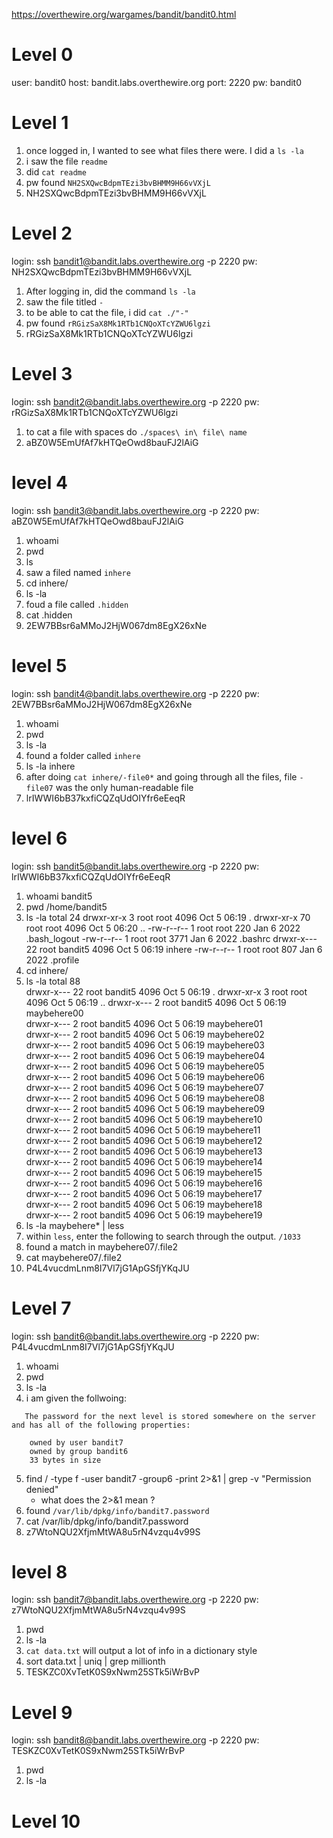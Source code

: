 https://overthewire.org/wargames/bandit/bandit0.html


# Level 0 
user: bandit0
host: bandit.labs.overthewire.org
port: 2220
pw: bandit0



# Level 1
1. once logged in, I wanted to see what files there were. I did a `ls -la`
2. i saw the file `readme`
3. did `cat readme`
4. pw found `NH2SXQwcBdpmTEzi3bvBHMM9H66vVXjL`
5. NH2SXQwcBdpmTEzi3bvBHMM9H66vVXjL



# Level 2
login: ssh bandit1@bandit.labs.overthewire.org -p 2220
pw: NH2SXQwcBdpmTEzi3bvBHMM9H66vVXjL

1. After logging in, did the command `ls -la`
2. saw the file titled `-`
3. to be able to cat the file, i did `cat ./"-"`
4. pw found `rRGizSaX8Mk1RTb1CNQoXTcYZWU6lgzi`
5. rRGizSaX8Mk1RTb1CNQoXTcYZWU6lgzi



# Level 3
login: ssh bandit2@bandit.labs.overthewire.org -p 2220
pw: rRGizSaX8Mk1RTb1CNQoXTcYZWU6lgzi

1. to cat a file with spaces do `./spaces\ in\ file\ name`
2. aBZ0W5EmUfAf7kHTQeOwd8bauFJ2lAiG



# level 4
login: ssh bandit3@bandit.labs.overthewire.org -p 2220
pw: aBZ0W5EmUfAf7kHTQeOwd8bauFJ2lAiG

1. whoami
2. pwd
3. ls
4. saw a filed named `inhere`
5. cd inhere/
6. ls -la
7. foud a file called `.hidden`
8. cat .hidden
9. 2EW7BBsr6aMMoJ2HjW067dm8EgX26xNe



# level 5
login: ssh bandit4@bandit.labs.overthewire.org -p 2220
pw: 2EW7BBsr6aMMoJ2HjW067dm8EgX26xNe


1. whoami
2. pwd
3. ls -la
4. found a folder called `inhere`
5. ls -la inhere
6. after doing `cat inhere/-file0*` and going through all the files, file `-file07` was the only human-readable file 
7. lrIWWI6bB37kxfiCQZqUdOIYfr6eEeqR



# level 6
login: ssh bandit5@bandit.labs.overthewire.org -p 2220
pw: lrIWWI6bB37kxfiCQZqUdOIYfr6eEeqR

1. whoami
    bandit5
2. pwd
    /home/bandit5
3. ls -la
    total 24
    drwxr-xr-x  3 root root    4096 Oct  5 06:19 .
    drwxr-xr-x 70 root root    4096 Oct  5 06:20 ..
    -rw-r--r--  1 root root     220 Jan  6  2022 .bash_logout
    -rw-r--r--  1 root root    3771 Jan  6  2022 .bashrc
    drwxr-x--- 22 root bandit5 4096 Oct  5 06:19 inhere
    -rw-r--r--  1 root root     807 Jan  6  2022 .profile
4. cd inhere/
5. ls -la
    total 88   
    drwxr-x--- 22 root bandit5 4096 Oct  5 06:19 . 
    drwxr-xr-x  3 root root    4096 Oct  5 06:19 ..
    drwxr-x---  2 root bandit5 4096 Oct  5 06:19 maybehere00   
    drwxr-x---  2 root bandit5 4096 Oct  5 06:19 maybehere01   
    drwxr-x---  2 root bandit5 4096 Oct  5 06:19 maybehere02   
    drwxr-x---  2 root bandit5 4096 Oct  5 06:19 maybehere03   
    drwxr-x---  2 root bandit5 4096 Oct  5 06:19 maybehere04   
    drwxr-x---  2 root bandit5 4096 Oct  5 06:19 maybehere05   
    drwxr-x---  2 root bandit5 4096 Oct  5 06:19 maybehere06   
    drwxr-x---  2 root bandit5 4096 Oct  5 06:19 maybehere07   
    drwxr-x---  2 root bandit5 4096 Oct  5 06:19 maybehere08   
    drwxr-x---  2 root bandit5 4096 Oct  5 06:19 maybehere09   
    drwxr-x---  2 root bandit5 4096 Oct  5 06:19 maybehere10   
    drwxr-x---  2 root bandit5 4096 Oct  5 06:19 maybehere11   
    drwxr-x---  2 root bandit5 4096 Oct  5 06:19 maybehere12   
    drwxr-x---  2 root bandit5 4096 Oct  5 06:19 maybehere13   
    drwxr-x---  2 root bandit5 4096 Oct  5 06:19 maybehere14   
    drwxr-x---  2 root bandit5 4096 Oct  5 06:19 maybehere15   
    drwxr-x---  2 root bandit5 4096 Oct  5 06:19 maybehere16   
    drwxr-x---  2 root bandit5 4096 Oct  5 06:19 maybehere17   
    drwxr-x---  2 root bandit5 4096 Oct  5 06:19 maybehere18   
    drwxr-x---  2 root bandit5 4096 Oct  5 06:19 maybehere19
6. ls -la maybehere* | less
7. within `less`, enter the following to search through the output. `/1033`
8. found a match in maybehere07/.file2
9. cat maybehere07/.file2
10. P4L4vucdmLnm8I7Vl7jG1ApGSfjYKqJU



# Level 7
login: ssh bandit6@bandit.labs.overthewire.org -p 2220
pw: P4L4vucdmLnm8I7Vl7jG1ApGSfjYKqJU

1. whoami
2. pwd
3. ls -la
4. i am given the follwoing:
```
   The password for the next level is stored somewhere on the server and has all of the following properties:

    owned by user bandit7
    owned by group bandit6
    33 bytes in size
```
5. find / -type f -user bandit7 -group6 -print 2>&1 | grep -v "Permission denied"
    - what does the 2>&1 mean ?
6. found `/var/lib/dpkg/info/bandit7.password`
7. cat /var/lib/dpkg/info/bandit7.password
8. z7WtoNQU2XfjmMtWA8u5rN4vzqu4v99S



# level 8
login: ssh bandit7@bandit.labs.overthewire.org -p 2220
pw: z7WtoNQU2XfjmMtWA8u5rN4vzqu4v99S

1. pwd
2. ls -la
3. `cat data.txt` will output a lot of info in a dictionary style
4. sort data.txt | uniq | grep millionth
5. TESKZC0XvTetK0S9xNwm25STk5iWrBvP



# Level 9
login: ssh bandit8@bandit.labs.overthewire.org -p 2220
pw: TESKZC0XvTetK0S9xNwm25STk5iWrBvP

1. pwd
2. ls -la


# Level 10
